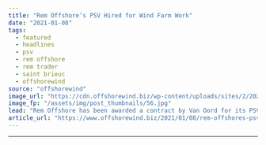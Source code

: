```yaml
---
title: "Rem Offshore’s PSV Hired for Wind Farm Work"
date: "2021-01-08"
tags: 
  - featured
  - headlines
  - psv
  - rem offshore
  - rem trader
  - saint brieuc
  - offshorewind
source: "offshorewind"
image_url: "https://cdn.offshorewind.biz/wp-content/uploads/sites/2/2021/01/08114003/Rem-Trader_Rem-Offshore.jpg"
image_fp: "/assets/img/post_thumbnails/56.jpg"
lead: "Rem Offshore has been awarded a contract by Van Oord for its PSV Rem"
article_url: "https://www.offshorewind.biz/2021/01/08/rem-offshores-psv-hired-for-wind-farm-work/"
---
```


---
